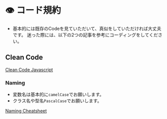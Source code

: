 # 👁️ コード規約

- 基本的には既存のCodeを見ていただいて、真似をしていただければ大丈夫です。
迷った際には、以下の2つの記事を参考にコーディングをしてください。

## Clean Code

[Clean Code Javascript](https://github.com/ryanmcdermott/clean-code-javascript)

### Naming

- 変数名は基本的に`camelCase`でお願いします。
- クラス名や型名`PascalCase`でお願いします。

[Naming Cheatsheet](https://github.com/kettanaito/naming-cheatsheet)